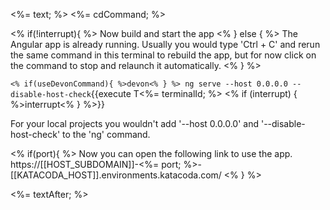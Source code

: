<%= text; %>
<%= cdCommand; %>

<% if(!interrupt){ %>
Now build and start the app
<% } else { %>
The Angular app is already running. 
Usually you would type 'Ctrl + C' and rerun the same command in this terminal to rebuild the app, but for now click on the command to stop and relaunch it automatically.
<% } %> 

`<% if(useDevonCommand){ %>devon<% } %> ng serve --host 0.0.0.0 --disable-host-check`{{execute T<%= terminalId; %> <% if (interrupt) { %>interrupt<% } %>}}

For your local projects you wouldn't add '--host 0.0.0.0' and '--disable-host-check' to the 'ng' command.

<% if(port){ %>
Now you can open the following link to use the app. 
https://[[HOST_SUBDOMAIN]]-<%= port; %>-[[KATACODA_HOST]].environments.katacoda.com/
<% } %> 

<%= textAfter; %>